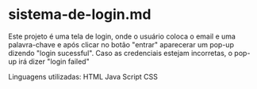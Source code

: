 # sistema-de-login.md
 Este projeto é uma tela de login, onde o usuário coloca o email e uma palavra-chave e após clicar no botão "entrar" aparecerar um pop-up dizendo "login sucessful". Caso as credenciais estejam incorretas, o pop-up irá dizer "login failed"


 Linguagens utilizadas:
 HTML
 Java Script
 CSS
